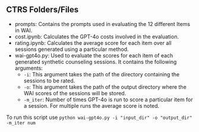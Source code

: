 ## CTRS Folders/Files

- prompts: Contains the prompts used in evaluating the 12 different Items in WAI.
- cost.ipynb: Calculates the GPT-4o costs involved in the evaluation.
- rating.ipynb: Calculates the average score for each item over all sessions generated using a particular method.
- wai-gpt4o.py: Used to evaluate the scores for each item of each generated synthetic counseling sessions. It contains the following arguments:
  - ```-i```: This argument takes the path of the directory containing the sessions to be rated.
  - ```-o```: This argument takes the path of the output directory where the WAI scores of the sessions will be stored.
  - ```-m_iter```: Number of times GPT-4o is run to score a particular item for a session. For multiple runs the average score is noted.

To run this script use ```python wai-gpt4o.py -i "input_dir" -o "output_dir" -m_iter num```
